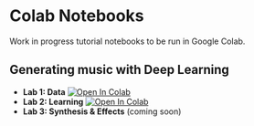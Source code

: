 # Colab Notebooks

Work in progress tutorial notebooks to be run in Google Colab.

## Generating music with Deep Learning

* **Lab 1: Data** [![Open In Colab](https://colab.research.google.com/assets/colab-badge.svg)](https://colab.research.google.com/github/comp0161/colab/blob/main/COMP0161_lab1.ipynb)
* **Lab 2: Learning** [![Open In Colab](https://colab.research.google.com/assets/colab-badge.svg)](https://colab.research.google.com/github/comp0161/colab/blob/main/COMP0161_lab2.ipynb)
* **Lab 3: Synthesis & Effects** (coming soon)


